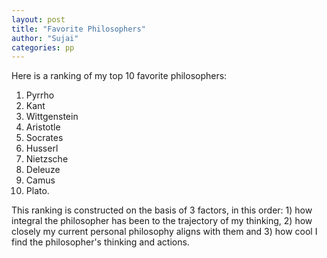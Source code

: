 ```yaml
---
layout: post
title: "Favorite Philosophers"
author: "Sujai"
categories: pp
---
```

Here is a ranking of my top 10 favorite philosophers:
1. Pyrrho
2. Kant
3. Wittgenstein
4. Aristotle
5. Socrates
6. Husserl
7. Nietzsche
8. Deleuze
9. Camus
10. Plato.

This ranking is constructed on the basis of 3 factors, in this order: 1) how integral the philosopher has been to the trajectory of my thinking, 2) how closely my current personal philosophy aligns with them and 3) how cool I find the philosopher's thinking and actions.

